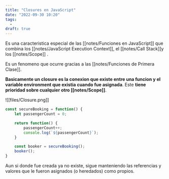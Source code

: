 ```yaml
---
title: "Closures en JavaScript"
date: "2022-09-30 10:20"
tags: 
  - 
draft: true
---
```

Es una caracteristica especial de las [[notes/Funciones en JavaScript]] que combina los [[notes/JavaScript Execution Context]], el [[notes/Call Stack]]y los [[notes/Scope]] .

Es un fenomeno que ocurre gracias a las [[notes/Funciones de Primera Clase]]. 

**Basicamente un closure es la conexion que existe entre una funcion y el variable environment que existia cuando fue asignada**. Este **tiene prioridad sobre cualquier otro [[notes/Scope]]**.

![[files/Closure.png]]

```JavaScript
const secureBooking = function() {
	let passengerCount = 0;

	return function() {
		passengerCount++;
		console.log(`${passengerCount}`);
	}

	const booker = secureBooking();
	booker();
}
```

Aun si donde fue creada ya no existe, sigue manteniendo las referencias y valores que le fueron asignados (o heredados) como propios.
